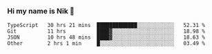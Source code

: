 ### Hi my name is Nik 👋

<!--
**NikDoe/NikDoe** is a ✨ _special_ ✨ repository because its `README.md` (this file) appears on your GitHub profile.

Here are some ideas to get you started:

- 🔭 I’m currently working on ...
- 🌱 I’m currently learning ...
- 👯 I’m looking to collaborate on ...
- 🤔 I’m looking for help with ...
- 💬 Ask me about ...
- 📫 How to reach me: ...
- 😄 Pronouns: ...
- ⚡ Fun fact: ...
-->

<!--START_SECTION:waka-->

```text
TypeScript   30 hrs 21 mins  █████████████░░░░░░░░░░░░   52.31 %
Git          11 hrs          ████▓░░░░░░░░░░░░░░░░░░░░   18.98 %
JSON         10 hrs 48 mins  ████▓░░░░░░░░░░░░░░░░░░░░   18.63 %
Other        2 hrs 1 min     █░░░░░░░░░░░░░░░░░░░░░░░░   03.49 %
```

<!--END_SECTION:waka-->
